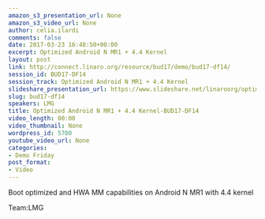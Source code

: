 ```yaml
---
amazon_s3_presentation_url: None
amazon_s3_video_url: None
author: celia.ilardi
comments: false
date: 2017-03-23 16:48:50+00:00
excerpt: Optimized Android N MR1 + 4.4 Kernel
layout: post
link: http://connect.linaro.org/resource/bud17/demo/bud17-df14/
session_id: BUD17-DF14
session_track: Optimized Android N MR1 + 4.4 Kernel
slideshare_presentation_url: https://www.slideshare.net/linaroorg/optimized-android-n-mr1-44-kernel
slug: bud17-df14
speakers: LMG
title: Optimized Android N MR1 + 4.4 Kernel-BUD17-DF14
video_length: 00:00
video_thumbnail: None
wordpress_id: 5700
youtube_video_url: None
categories:
- Demo Friday
post_format:
- Video
---
```


Boot optimized and HWA MM capabilities on  Android N MR1 with 4.4 kernel

Team:LMG
